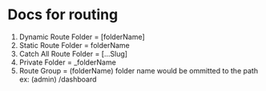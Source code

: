 # Docs for routing

1. Dynamic Route Folder = [folderName]
2. Static Route Folder = folderName
3. Catch All Route Folder = [...Slug]
4. Private Folder = \_folderName
5. Route Group = (folderName) folder name would be ommitted to the path ex: (admin) /dashboard
